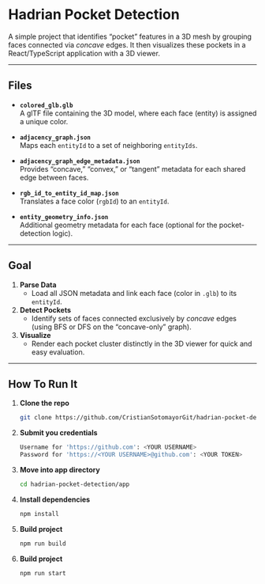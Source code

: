 # Hadrian Pocket Detection

A simple project that identifies “pocket” features in a 3D mesh by grouping faces connected via _concave_ edges. It then visualizes these pockets in a React/TypeScript application with a 3D viewer.

---

## Files

- **`colored_glb.glb`**  
  A glTF file containing the 3D model, where each face (entity) is assigned a unique color.

- **`adjacency_graph.json`**  
  Maps each `entityId` to a set of neighboring `entityIds`.

- **`adjacency_graph_edge_metadata.json`**  
  Provides “concave,” “convex,” or “tangent” metadata for each shared edge between faces.

- **`rgb_id_to_entity_id_map.json`**  
  Translates a face color (`rgbId`) to an `entityId`.

- **`entity_geometry_info.json`**  
  Additional geometry metadata for each face (optional for the pocket-detection logic).

---

## Goal

1. **Parse Data**  
   - Load all JSON metadata and link each face (color in `.glb`) to its `entityId`.  
2. **Detect Pockets**  
   - Identify sets of faces connected exclusively by _concave_ edges (using BFS or DFS on the “concave-only” graph).  
3. **Visualize**  
   - Render each pocket cluster distinctly in the 3D viewer for quick and easy evaluation.

---

## How To Run It

1. **Clone the repo**  
   ```bash
   git clone https://github.com/CristianSotomayorGit/hadrian-pocket-detection.git
2. **Submit you credentials**  
   ```bash
   Username for 'https://github.com': <YOUR USERNAME>
   Password for 'https://<YOUR USERNAME>@github.com': <YOUR TOKEN>
3. **Move into app directory**  
   ```bash
   cd hadrian-pocket-detection/app
4. **Install dependencies**  
   ```bash
   npm install
5. **Build project**  
   ```bash
   npm run build
6. **Build project**  
   ```bash
   npm run start
